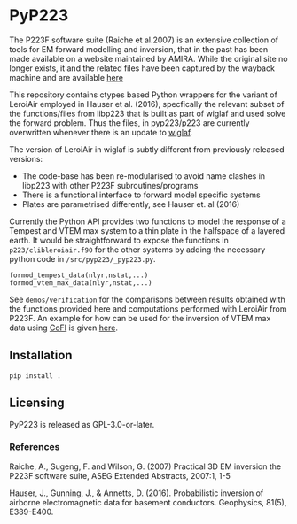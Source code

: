 # PyP223

The P223F software suite (Raiche et al.2007) is an extensive collection of tools for EM forward modelling and inversion, that in the past has been made available on a website maintained by AMIRA. While the original site no longer exists, it and the related files have been captured by the wayback machine and are available [here](https://web.archive.org/web/20160313045828/http://amirainternational.com/web/site.asp?page=projectpages/p223f_software&section=news)

This repository contains ctypes based Python wrappers for the variant of LeroiAir employed in Hauser et al. (2016), specfically the relevant subset of the functions/files from libp223 that is built as part of wiglaf and used solve the forward problem. Thus the files, in pyp223/p223 are currently overwritten whenever there is an update to [wiglaf](https://gitlab.com/jrh/wiglaf). 

The version of LeroiAir in wiglaf is subtly different from previously released versions:
- The code-base has been re-modularised to avoid name clashes in libp223 with other P223F subroutines/programs
- There is a functional interface to forward model specific systems
- Plates are parametrised differently, see Hauser et. al (2016) 

Currently the Python API provides two functions to model the response of a Tempest and VTEM max system to a thin plate in the halfspace of a layered
earth. It would be straightforward to expose the functions in `p223/clibleroiair.f90` for the other systems by adding the necessary python code in `/src/pyp223/_pyp223.py`. 

```
formod_tempest_data(nlyr,nstat,...)
formod_vtem_max_data(nlyr,nstat,...)
```

See `demos/verification` for the comparisons between results obtained with the functions provided here and computations performed with LeroiAir from P223F. An example for how can be used for the inversion of VTEM max data using [CoFI](https://inlab.au/cofi/) is given [here](https://github.com/inlab-geo/cofi-examples/blob/main/tutorials/thin_plate_inversion/thin_plate_inversion.ipynb).


## Installation
```
pip install .
```

## Licensing
PyP223 is released as  GPL-3.0-or-later.

### References
Raiche, A., Sugeng, F. and Wilson, G. (2007) Practical 3D EM inversion the P223F software suite, ASEG Extended Abstracts, 2007:1, 1-5

Hauser, J., Gunning, J., & Annetts, D. (2016). Probabilistic inversion of airborne electromagnetic data for basement conductors. Geophysics, 81(5), E389-E400.
